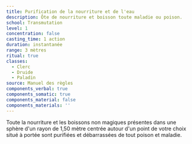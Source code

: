 ```yaml
---
title: Purification de la nourriture et de l'eau
description: Ôte de nourriture et boisson toute maladie ou poison.
school: Transmutation
level: 1
concentration: false
casting_time: 1 action
duration: instantanée
range: 3 mètres
ritual: true
classes:
  - Clerc
  - Druide
  - Paladin
source: Manuel des règles
components_verbal: true
components_somatic: true
components_material: false
components_materials: ''
---
```

Toute la nourriture et les boissons non magiques présentes dans une sphère d'un rayon de 1,50 mètre centrée autour d'un point de votre choix situé à portée sont purifiées et débarrassées de tout poison et maladie.
